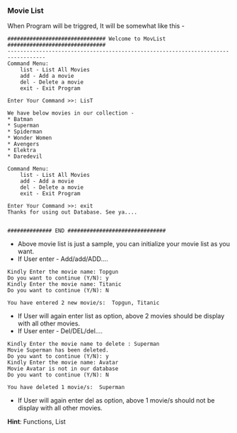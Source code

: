 ### Movie List 

When Program will be triggred, It will be somewhat like this -  

```
############################### Welcome to MovList ############################### 
----------------------------------------------------------------------------------
Command Menu:
	list - List All Movies
	add - Add a movie
	del - Delete a movie
	exit - Exit Program 
	
Enter Your Command >>: LisT 

We have below movies in our collection - 
* Batman
* Superman
* Spiderman
* Wonder Women
* Avengers
* Elektra
* Daredevil

Command Menu:
	list - List All Movies
	add - Add a movie
	del - Delete a movie
	exit - Exit Program 
	
Enter Your Command >>: exit
Thanks for using out Database. See ya.... 
	
  
############## END ###############################
``` 

* Above movie list is just a sample, you can initialize your movie list as you want. 
* If User enter - Add/add/ADD.... 
```
Kindly Enter the movie name: Topgun
Do you want to continue (Y/N): y
Kindly Enter the movie name: Titanic
Do you want to continue (Y/N): N 

You have entered 2 new movie/s:  Topgun, Titanic
```

* If User will again enter list as option, above 2 movies should be display with all other movies.
* If User enter - Del/DEL/del.... 
```
Kindly Enter the movie name to delete : Superman
Movie Superman has been deleted. 
Do you want to continue (Y/N): y
Kindly Enter the movie name: Avatar
Movie Avatar is not in our database
Do you want to continue (Y/N): N 

You have deleted 1 movie/s:  Superman
```
* If User will again enter del as option, above 1 movie/s should not be display with all other movies.

**Hint**: Functions, List 

